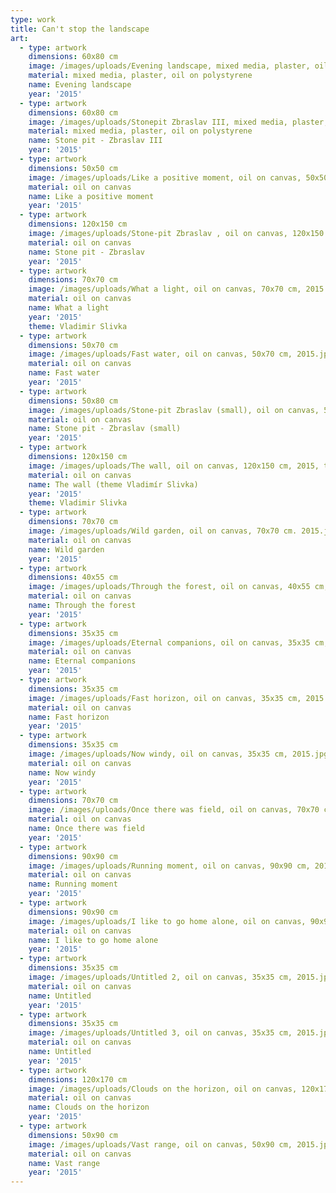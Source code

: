 ```yaml
---
type: work
title: Can't stop the landscape
art:
  - type: artwork
    dimensions: 60x80 cm
    image: /images/uploads/Evening landscape, mixed media, plaster, oil on polystyrene, 60x80 cm, 2015.jpg
    material: mixed media, plaster, oil on polystyrene
    name: Evening landscape
    year: '2015'
  - type: artwork
    dimensions: 60x80 cm
    image: /images/uploads/Stonepit Zbraslav III, mixed media, plaster, oil on polystyrene, 60x80 cm, 2015.jpg
    material: mixed media, plaster, oil on polystyrene
    name: Stone pit - Zbraslav III
    year: '2015'
  - type: artwork
    dimensions: 50x50 cm
    image: /images/uploads/Like a positive moment, oil on canvas, 50x50 cm, 2015.jpg
    material: oil on canvas
    name: Like a positive moment
    year: '2015'
  - type: artwork
    dimensions: 120x150 cm
    image: /images/uploads/Stone-pit Zbraslav , oil on canvas, 120x150 cm, 2015.jpg
    material: oil on canvas
    name: Stone pit - Zbraslav
    year: '2015'
  - type: artwork
    dimensions: 70x70 cm
    image: /images/uploads/What a light, oil on canvas, 70x70 cm, 2015.jpg
    material: oil on canvas
    name: What a light
    year: '2015'
    theme: Vladimir Slivka
  - type: artwork
    dimensions: 50x70 cm
    image: /images/uploads/Fast water, oil on canvas, 50x70 cm, 2015.jpg
    material: oil on canvas
    name: Fast water
    year: '2015'
  - type: artwork
    dimensions: 50x80 cm
    image: /images/uploads/Stone-pit Zbraslav (small), oil on canvas, 50x80 cm, 2015.jpg
    material: oil on canvas
    name: Stone pit - Zbraslav (small)
    year: '2015'
  - type: artwork
    dimensions: 120x150 cm
    image: /images/uploads/The wall, oil on canvas, 120x150 cm, 2015, theme  Vladimír Slivka.jpg
    material: oil on canvas
    name: The wall (theme Vladimír Slivka)
    year: '2015'
    theme: Vladimir Slivka
  - type: artwork
    dimensions: 70x70 cm
    image: /images/uploads/Wild garden, oil on canvas, 70x70 cm. 2015.jpg
    material: oil on canvas
    name: Wild garden
    year: '2015'
  - type: artwork
    dimensions: 40x55 cm
    image: /images/uploads/Through the forest, oil on canvas, 40x55 cm, 2015.jpg
    material: oil on canvas
    name: Through the forest
    year: '2015'
  - type: artwork
    dimensions: 35x35 cm
    image: /images/uploads/Eternal companions, oil on canvas, 35x35 cm, 2015.jpg
    material: oil on canvas
    name: Eternal companions
    year: '2015'
  - type: artwork
    dimensions: 35x35 cm
    image: /images/uploads/Fast horizon, oil on canvas, 35x35 cm, 2015.jpg
    material: oil on canvas
    name: Fast horizon
    year: '2015'
  - type: artwork
    dimensions: 35x35 cm
    image: /images/uploads/Now windy, oil on canvas, 35x35 cm, 2015.jpg
    material: oil on canvas
    name: Now windy
    year: '2015'
  - type: artwork
    dimensions: 70x70 cm
    image: /images/uploads/Once there was field, oil on canvas, 70x70 cm, 2015.jpg
    material: oil on canvas
    name: Once there was field
    year: '2015'
  - type: artwork
    dimensions: 90x90 cm
    image: /images/uploads/Running moment, oil on canvas, 90x90 cm, 2015.jpg
    material: oil on canvas
    name: Running moment
    year: '2015'
  - type: artwork
    dimensions: 90x90 cm
    image: /images/uploads/I like to go home alone, oil on canvas, 90x90 cm, 2015.jpg
    material: oil on canvas
    name: I like to go home alone
    year: '2015'
  - type: artwork
    dimensions: 35x35 cm
    image: /images/uploads/Untitled 2, oil on canvas, 35x35 cm, 2015.jpg
    material: oil on canvas
    name: Untitled
    year: '2015'
  - type: artwork
    dimensions: 35x35 cm
    image: /images/uploads/Untitled 3, oil on canvas, 35x35 cm, 2015.jpg
    material: oil on canvas
    name: Untitled
    year: '2015'
  - type: artwork
    dimensions: 120x170 cm
    image: /images/uploads/Clouds on the horizon, oil on canvas, 120x170 cm, 2015.jpg
    material: oil on canvas
    name: Clouds on the horizon
    year: '2015'
  - type: artwork
    dimensions: 50x90 cm
    image: /images/uploads/Vast range, oil on canvas, 50x90 cm, 2015.jpg
    material: oil on canvas
    name: Vast range
    year: '2015'
---
```


